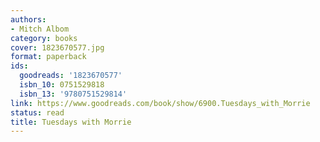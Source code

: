 ```yaml
---
authors:
- Mitch Albom
category: books
cover: 1823670577.jpg
format: paperback
ids:
  goodreads: '1823670577'
  isbn_10: 0751529818
  isbn_13: '9780751529814'
link: https://www.goodreads.com/book/show/6900.Tuesdays_with_Morrie
status: read
title: Tuesdays with Morrie
---
```

